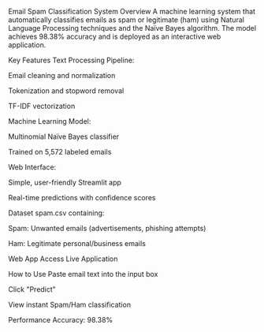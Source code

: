 Email Spam Classification System
Overview
A machine learning system that automatically classifies emails as spam or legitimate (ham) using Natural Language Processing techniques and the Naïve Bayes algorithm. The model achieves 98.38% accuracy and is deployed as an interactive web application.

Key Features
Text Processing Pipeline:

Email cleaning and normalization

Tokenization and stopword removal

TF-IDF vectorization

Machine Learning Model:

Multinomial Naïve Bayes classifier

Trained on 5,572 labeled emails

Web Interface:

Simple, user-friendly Streamlit app

Real-time predictions with confidence scores

Dataset
spam.csv containing:

Spam: Unwanted emails (advertisements, phishing attempts)

Ham: Legitimate personal/business emails

Web App
Access Live Application

How to Use
Paste email text into the input box

Click "Predict"

View instant Spam/Ham classification

Performance
Accuracy: 98.38%



